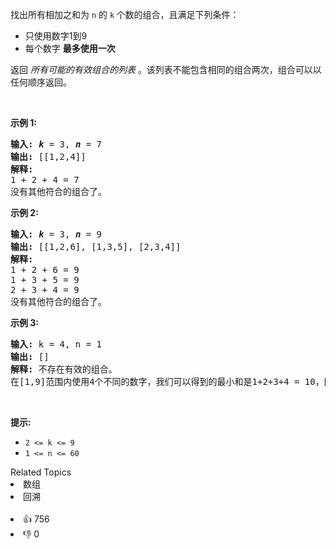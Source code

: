 <p>找出所有相加之和为&nbsp;<code>n</code><em> </em>的&nbsp;<code>k</code><strong>&nbsp;</strong>个数的组合，且满足下列条件：</p>

<ul> 
 <li>只使用数字1到9</li> 
 <li>每个数字&nbsp;<strong>最多使用一次</strong>&nbsp;</li> 
</ul>

<p>返回 <em>所有可能的有效组合的列表</em> 。该列表不能包含相同的组合两次，组合可以以任何顺序返回。</p>

<p>&nbsp;</p>

<p><strong>示例 1:</strong></p>

<pre>
<strong>输入:</strong> <em><strong>k</strong></em> = 3, <em><strong>n</strong></em> = 7
<strong>输出:</strong> [[1,2,4]]
<strong>解释:</strong>
1 + 2 + 4 = 7
没有其他符合的组合了。</pre>

<p><strong>示例 2:</strong></p>

<pre>
<strong>输入:</strong> <em><strong>k</strong></em> = 3, <em><strong>n</strong></em> = 9
<strong>输出:</strong> [[1,2,6], [1,3,5], [2,3,4]]
<strong>解释:
</strong>1 + 2 + 6 = 9
1 + 3 + 5 = 9
2 + 3 + 4 = 9
没有其他符合的组合了。</pre>

<p><strong>示例 3:</strong></p>

<pre>
<strong>输入:</strong> k = 4, n = 1
<strong>输出:</strong> []
<strong>解释:</strong> 不存在有效的组合。
在[1,9]范围内使用4个不同的数字，我们可以得到的最小和是1+2+3+4 = 10，因为10 &gt; 1，没有有效的组合。
</pre>

<p>&nbsp;</p>

<p><strong>提示:</strong></p>

<ul> 
 <li><code>2 &lt;= k &lt;= 9</code></li> 
 <li><code>1 &lt;= n &lt;= 60</code></li> 
</ul>

<div><div>Related Topics</div><div><li>数组</li><li>回溯</li></div></div><br><div><li>👍 756</li><li>👎 0</li></div>
